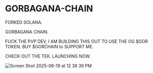# GORBAGANA-CHAIN
FORKED SOLANA.

GORBAGANA CHAIN.

FUCK THE PVP DEV, I AM BUILDING THIS OUT TO USE THE OG $GOR TOKEN. BUY $GORCHAIN to SUPPORT ME.

CHECK OUT THE TEK.
LAUNCHING NOW.

![Screen Shot 2025-06-19 at 12 38 39 PM](https://github.com/user-attachments/assets/0738a4cf-6125-46f1-b1ca-4c800ce34588)
